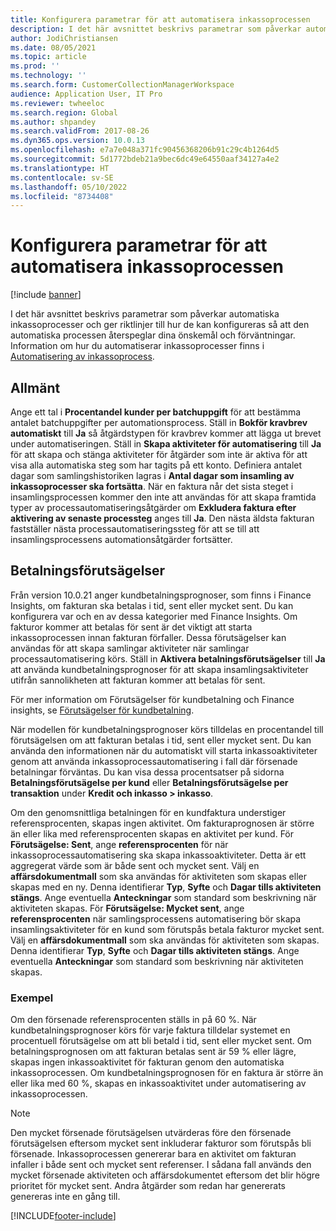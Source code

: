 ```yaml
---
title: Konfigurera parametrar för att automatisera inkassoprocessen
description: I det här avsnittet beskrivs parametrar som påverkar automatiska inkassoprocesser och ger riktlinjer till hur de kan konfigureras så att den automatiska processen återspeglar dina önskemål och förväntningar.
author: JodiChristiansen
ms.date: 08/05/2021
ms.topic: article
ms.prod: ''
ms.technology: ''
ms.search.form: CustomerCollectionManagerWorkspace
audience: Application User, IT Pro
ms.reviewer: twheeloc
ms.search.region: Global
ms.author: shpandey
ms.search.validFrom: 2017-08-26
ms.dyn365.ops.version: 10.0.13
ms.openlocfilehash: e7a7e048a371fc90456368206b91c29c4b1264d5
ms.sourcegitcommit: 5d1772bdeb21a9bec6dc49e64550aaf34127a4e2
ms.translationtype: HT
ms.contentlocale: sv-SE
ms.lasthandoff: 05/10/2022
ms.locfileid: "8734408"
---
```

# <a name="configure-parameters-for-collection-process-automation"></a>Konfigurera parametrar för att automatisera inkassoprocessen

[!include [banner](../includes/banner.md)]

I det här avsnittet beskrivs parametrar som påverkar automatiska inkassoprocesser och ger riktlinjer till hur de kan konfigureras så att den automatiska processen återspeglar dina önskemål och förväntningar. Information om hur du automatiserar inkassoprocesser finns i [Automatisering av inkassoprocess](collections-process-automate.md).

## <a name="general"></a>Allmänt
Ange ett tal i **Procentandel kunder per batchuppgift** för att bestämma antalet batchuppgifter per automationsprocess. Ställ in **Bokför kravbrev automatiskt** till **Ja** så åtgärdstypen för kravbrev kommer att lägga ut brevet under automatiseringen. Ställ in **Skapa aktiviteter för automatisering** till **Ja** för att skapa och stänga aktiviteter för åtgärder som inte är aktiva för att visa alla automatiska steg som har tagits på ett konto. Definiera antalet dagar som samlingshistoriken lagras i **Antal dagar som insamling av inkassoprocesser ska fortsätta**.  När en faktura når det sista steget i insamlingsprocessen kommer den inte att användas för att skapa framtida typer av processautomatiseringsåtgärder om **Exkludera faktura efter aktivering av senaste processteg** anges till **Ja**. Den nästa äldsta fakturan fastställer nästa processautomatiseringssteg för att se till att insamlingsprocessens automationsåtgärder fortsätter. 

## <a name="payment-predictions"></a>Betalningsförutsägelser
Från version 10.0.21 anger kundbetalningsprognoser, som finns i Finance Insights, om fakturan ska betalas i tid, sent eller mycket sent. Du kan konfigurera var och en av dessa kategorier med Finance Insights. Om fakturor kommer att betalas för sent är det viktigt att starta inkassoprocessen innan fakturan förfaller. Dessa förutsägelser kan användas för att skapa samlingar aktiviteter när samlingar processautomatisering körs. Ställ in **Aktivera betalningsförutsägelser** till **Ja** att använda kundbetalningsprognoser för att skapa insamlingsaktiviteter utifrån sannolikheten att fakturan kommer att betalas för sent. 

För mer information om Förutsägelser för kundbetalning och Finance insights, se [Förutsägelser för kundbetalning](payment-insights-overview.md).

När modellen för kundbetalningsprognoser körs tilldelas en procentandel till förutsägelsen om att fakturan betalas i tid, sent eller mycket sent. Du kan använda den informationen när du automatiskt vill starta inkassoaktiviteter genom att använda inkassoprocessautomatisering i fall där försenade betalningar förväntas. Du kan visa dessa procentsatser på sidorna **Betalningsförutsägelse per kund** eller **Betalningsförutsägelse per transaktion** under **Kredit och inkasso > inkasso**. 

Om den genomsnittliga betalningen för en kundfaktura understiger referensprocenten, skapas ingen aktivitet. Om fakturaprognosen är större än eller lika med referensprocenten skapas en aktivitet per kund. För **Förutsägelse: Sent**, ange **referensprocenten** för när inkassoprocessautomatisering ska skapa inkassoaktiviteter. Detta är ett aggregerat värde som är både sent och mycket sent. Välj en **affärsdokumentmall** som ska användas för aktiviteten som skapas eller skapas med en ny. Denna identifierar **Typ**, **Syfte** och **Dagar tills aktiviteten stängs**. Ange eventuella **Anteckningar** som standard som beskrivning när aktiviteten skapas. För **Förutsägelse: Mycket sent**, ange **referensprocenten** när samlingsprocessens automatisering bör skapa insamlingsaktiviteter för en kund som förutspås betala fakturor mycket sent. Välj en **affärsdokumentmall** som ska användas för aktiviteten som skapas. Denna identifierar **Typ**, **Syfte** och **Dagar tills aktiviteten stängs**. Ange eventuella **Anteckningar** som standard som beskrivning när aktiviteten skapas. 

### <a name="example"></a>Exempel
Om den försenade referensprocenten ställs in på 60 %. När kundbetalningsprognoser körs för varje faktura tilldelar systemet en procentuell förutsägelse om att bli betald i tid, sent eller mycket sent. Om betalningsprognosen om att fakturan betalas sent är 59 % eller lägre, skapas ingen inkassoaktivitet för fakturan genom den automatiska inkassoprocessen. Om kundbetalningsprognosen för en faktura är större än eller lika med 60 %, skapas en inkassoaktivitet under automatisering av inkassoprocessen. 

> [!NOTE]
> Den mycket försenade förutsägelsen utvärderas före den försenade förutsägelsen eftersom mycket sent inkluderar fakturor som förutspås bli försenade. Inkassoprocessen genererar bara en aktivitet om fakturan infaller i både sent och mycket sent referenser. I sådana fall används den mycket försenade aktiviteten och affärsdokumentet eftersom det blir högre prioritet för mycket sent. Andra åtgärder som redan har genererats genereras inte en gång till.

[!INCLUDE[footer-include](../../includes/footer-banner.md)]
